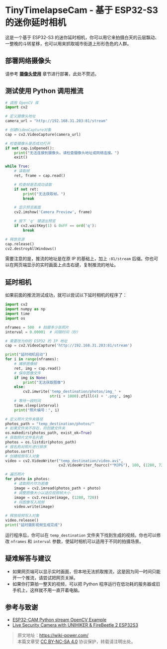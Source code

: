 # TinyTimelapseCam - 基于 ESP32-S3 的迷你延时相机

这是一个基于 ESP32-S3 的迷你延时相机，你可以用它来拍摄白天的云层飘动、一整晚的斗转星移，也可以用来抓取城市街道上形形色色的人群。

## 部署网络摄像头

请参考 [**摄像头使用**](https://wiki.dfrobot.com.cn/_SKU_DFR0975_FireBeetle_2_Board_ESP32_S3_Advanced_Tutorial#target_12) 章节进行部署，此处不赘述。

## 测试使用 Python 调用推流

```py title="StreamViewer.py"
# 调用 OpenCV 库
import cv2

# 定义摄像头地址
camera_url = "http://192.168.31.203:81/stream"

# 创建VideoCapture对象
cap = cv2.VideoCapture(camera_url)

# 检查摄像头是否成功打开
if not cap.isOpened():
    print("无法连接到摄像头。请检查摄像头地址或网络连接。")
    exit()

while True:
    # 读取帧
    ret, frame = cap.read()

    # 检查帧是否成功读取
    if not ret:
        print("无法获取帧。")
        break

    # 显示预览画面
    cv2.imshow('Camera Preview', frame)

    # 按下 'q' 键退出预览
    if cv2.waitKey(1) & 0xFF == ord('q'):
        break

# 释放资源
cap.release()
cv2.destroyAllWindows()
```

需要注意的是，推流的地址是在原 IP 的基础上，加上 `:81/stream` 后缀。你也可以在网页端显示的实时画面上点击右键，复制推流的地址。

## 延时相机

如果前面的推流测试成功，就可以尝试以下延时相机的程序了：

```py title="TimelapseCam.py"
import cv2
import numpy as np
import time
import os

nframes = 500  # 拍摄多少张照片
interval = 0.00001  # 间隔时间（秒）

# 需要改为你的 ESP32 的 IP 地址
cap = cv2.VideoCapture('http://192.168.31.203:81/stream')

print("延时相机启动")
for i in range(nframes):
    # 捕获图像帧
    ret, img = cap.read()
    # 保存图像文件
    if img is None:
        print("无法获取图像")
    else:
        cv2.imwrite('temp_destination/photos/img_' +
                    str(i + 1000).zfill(4) + '.png', img)
    # 等待一段时间
    time.sleep(interval)
    print("照片编号：", i)

# 定义照片文件夹路径
photos_path = "temp_destination/photos/"
# 如果文件夹不存在，则创建文件夹
os.makedirs(photos_path, exist_ok=True)
# 获取照片文件名列表
photos = os.listdir(photos_path)
# 按名称对照片进行排序
photos.sort()
# 创建视频写入对象
video = cv2.VideoWriter("temp_destination/video.avi",
                        cv2.VideoWriter_fourcc(*"MJPG"), 100, (1280, 720))

# 遍历照片
for photo in photos:
    # 读取照片作为图像
    image = cv2.imread(photos_path + photo)
    # 调整图像大小以适应视频帧大小
    image = cv2.resize(image, (1280, 720))
    # 将图像写入视频
    video.write(image)

# 释放视频写入对象
video.release()
print("延时摄影视频生成完成")
```

运行程序后，你可以在 `temp_destination` 文件夹下找到生成的视频。你也可以修改 `nframes` 和 `interval` 参数，使延时相机可以适用于不同的拍摄场景。

## 疑难解答与建议

- 如果网页端可以显示实时画面，但本地无法抓取推流，这是因为同一时间只能开一个推流，请尝试把网页关掉。
- 如果你打算拍一整天的视频，可以把 Python 程序运行在低功耗的服务器或旧手机上，这样就不用一直开着电脑。

## 参考与致谢

- [ESP32-CAM Python stream OpenCV Example](https://www.hackster.io/onedeadmatch/esp32-cam-python-stream-opencv-example-1cc205)
- [Live Security Camera with UNIHIKER & FireBeetle 2 ESP32S3](https://www.hackster.io/pradeeplogu0/live-security-camera-with-unihiker-firebeetle-2-esp32s3-5d478e)

> 原文地址：<https://wiki-power.com/>  
> 本篇文章受 [CC BY-NC-SA 4.0](https://creativecommons.org/licenses/by/4.0/deed.zh) 协议保护，转载请注明出处。
